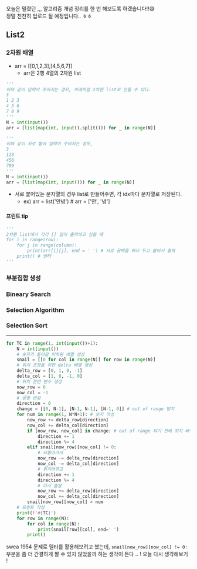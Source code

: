 오늘은 밀렸던 ,,, 알고리즘 개념 정리를 한 번 해보도록 하겠습니다!!😅  
정말 천천히 업로드 될 예정입니다.. ㅎㅎ   

## List2
### 2차원 배열
- arr = [[0,1,2,3],[4,5,6,7]]
    - arr은 2행 4열의 2차원 list
```python
'''
이와 같이 입력이 주어지는 경우, 아래처럼 2차원 list로 만들 수 있다.
3
1 2 3
4 5 6
7 8 9
'''
N = int(input())
arr = [list(map(int, input().split())) for _ in range(N)]
```
```python
'''
이와 같이 서로 붙어 입력이 주어지는 경우,
3
123
456
789
'''
N = int(input())
arr = [list(map(int, input())) for _ in range(N)]
```
- 서로 붙어있는 문자열의 경우 list로 만들어주면, 각 idx마다 문자열로 저장된다.
    - ex) arr = list('안녕') # arr = ['안', '녕']

#### 프린트 tip
```python
'''
2차원 list에서 각각 [] 없이 출력하고 싶을 때
for i in range(row):
    for j in range(column):
        print(arr[i][j], end = ' ') # 서로 공백을 하나 두고 붙어서 출력
    print() # 엔터
'''
```
### 부분집합 생성
### Bineary Search
### Selection Algorithm
### Selection Sort

---
```python
for TC in range(1, int(input())+1):
    N = int(input())
    # 숫자가 들어갈 이차원 배열 생성
    snail = [[0 for col in range(N)] for row in range(N)]
    # 위치 조정을 위한 delta 배열 생성
    delta_row = [0, 1, 0, -1]
    delta_col = [1, 0, -1, 0]
    # 위치 관련 변수 생성
    now_row = 0
    now_col = -1
    # 방향 변화
    direction = 0
    change = [[0, N-1], [N-1, N-1], [N-1, 0]] # out of range 방지
    for num in range(1, N*N+1): # 숫자 작성
        now_row += delta_row[direction]
        now_col += delta_col[direction]
        if [now_row, now_col] in change: # out of range 되기 전에 위치 바꾸기
            direction += 1
            direction %= 4
        elif snail[now_row][now_col] != 0:
            # 되돌아가서
            now_row -= delta_row[direction]
            now_col -= delta_col[direction]
            # 위치바꾸고
            direction += 1
            direction %= 4
            # 다시 출발
            now_row += delta_row[direction]
            now_col += delta_col[direction]
        snail[now_row][now_col] = num
    # 프린트 작성
    print(f'#{TC}')
    for row in range(N):
        for col in range(N):
            print(snail[row][col], end=' ')
        print()
```
swea 1954 문제로 델타를 활용해보려고 했는데, `snail[now_row][now_col] != 0:` 부분을 좀 더 간결하게 짤 수 있지 않았을까 하는 생각이 든다 .. ! 오늘 다시 생각해보기 !